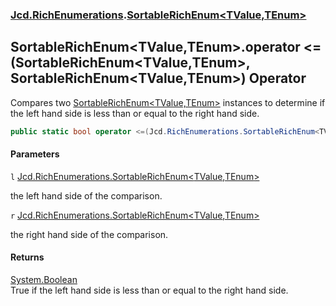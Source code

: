 ### [Jcd.RichEnumerations](Jcd.RichEnumerations.md 'Jcd.RichEnumerations').[SortableRichEnum&lt;TValue,TEnum&gt;](Jcd.RichEnumerations.SortableRichEnum_TValue,TEnum_.md 'Jcd.RichEnumerations.SortableRichEnum<TValue,TEnum>')

## SortableRichEnum<TValue,TEnum>.operator <=(SortableRichEnum<TValue,TEnum>, SortableRichEnum<TValue,TEnum>) Operator

Compares two [SortableRichEnum&lt;TValue,TEnum&gt;](Jcd.RichEnumerations.SortableRichEnum_TValue,TEnum_.md 'Jcd.RichEnumerations.SortableRichEnum<TValue,TEnum>') instances to determine if the left hand side is less than or equal to the right hand side.

```csharp
public static bool operator <=(Jcd.RichEnumerations.SortableRichEnum<TValue,TEnum>? l, Jcd.RichEnumerations.SortableRichEnum<TValue,TEnum>? r);
```
#### Parameters

<a name='Jcd.RichEnumerations.SortableRichEnum_TValue,TEnum_.op_LessThanOrEqual(Jcd.RichEnumerations.SortableRichEnum_TValue,TEnum_,Jcd.RichEnumerations.SortableRichEnum_TValue,TEnum_).l'></a>

`l` [Jcd.RichEnumerations.SortableRichEnum&lt;](Jcd.RichEnumerations.SortableRichEnum_TValue,TEnum_.md 'Jcd.RichEnumerations.SortableRichEnum<TValue,TEnum>')[TValue](Jcd.RichEnumerations.SortableRichEnum_TValue,TEnum_.md#Jcd.RichEnumerations.SortableRichEnum_TValue,TEnum_.TValue 'Jcd.RichEnumerations.SortableRichEnum<TValue,TEnum>.TValue')[,](Jcd.RichEnumerations.SortableRichEnum_TValue,TEnum_.md 'Jcd.RichEnumerations.SortableRichEnum<TValue,TEnum>')[TEnum](Jcd.RichEnumerations.SortableRichEnum_TValue,TEnum_.md#Jcd.RichEnumerations.SortableRichEnum_TValue,TEnum_.TEnum 'Jcd.RichEnumerations.SortableRichEnum<TValue,TEnum>.TEnum')[&gt;](Jcd.RichEnumerations.SortableRichEnum_TValue,TEnum_.md 'Jcd.RichEnumerations.SortableRichEnum<TValue,TEnum>')

the left hand side of the comparison.

<a name='Jcd.RichEnumerations.SortableRichEnum_TValue,TEnum_.op_LessThanOrEqual(Jcd.RichEnumerations.SortableRichEnum_TValue,TEnum_,Jcd.RichEnumerations.SortableRichEnum_TValue,TEnum_).r'></a>

`r` [Jcd.RichEnumerations.SortableRichEnum&lt;](Jcd.RichEnumerations.SortableRichEnum_TValue,TEnum_.md 'Jcd.RichEnumerations.SortableRichEnum<TValue,TEnum>')[TValue](Jcd.RichEnumerations.SortableRichEnum_TValue,TEnum_.md#Jcd.RichEnumerations.SortableRichEnum_TValue,TEnum_.TValue 'Jcd.RichEnumerations.SortableRichEnum<TValue,TEnum>.TValue')[,](Jcd.RichEnumerations.SortableRichEnum_TValue,TEnum_.md 'Jcd.RichEnumerations.SortableRichEnum<TValue,TEnum>')[TEnum](Jcd.RichEnumerations.SortableRichEnum_TValue,TEnum_.md#Jcd.RichEnumerations.SortableRichEnum_TValue,TEnum_.TEnum 'Jcd.RichEnumerations.SortableRichEnum<TValue,TEnum>.TEnum')[&gt;](Jcd.RichEnumerations.SortableRichEnum_TValue,TEnum_.md 'Jcd.RichEnumerations.SortableRichEnum<TValue,TEnum>')

the right hand side of the comparison.

#### Returns
[System.Boolean](https://docs.microsoft.com/en-us/dotnet/api/System.Boolean 'System.Boolean')  
True if the left hand side is less than or equal to the right hand side.